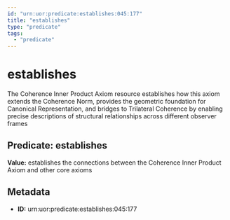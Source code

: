 ```yaml
---
id: "urn:uor:predicate:establishes:045:177"
title: "establishes"
type: "predicate"
tags:
  - "predicate"
---
```


# establishes

The Coherence Inner Product Axiom resource establishes how this axiom extends the Coherence Norm, provides the geometric foundation for Canonical Representation, and bridges to Trilateral Coherence by enabling precise descriptions of structural relationships across different observer frames

## Predicate: establishes

**Value:** establishes the connections between the Coherence Inner Product Axiom and other core axioms

## Metadata

- **ID:** urn:uor:predicate:establishes:045:177
